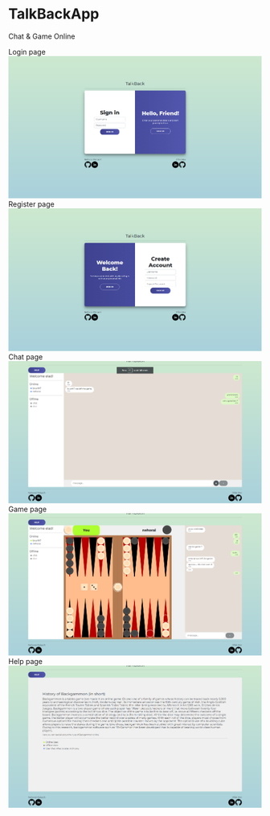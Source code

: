 # TalkBackApp
Chat &amp; Game Online

Login page
![](ScreanShots/1.png)
Register page
![](ScreanShots/2.png)
Chat page
![](ScreanShots/3.png)
Game page
![](ScreanShots/4.png)
Help page
![](ScreanShots/5.png)
